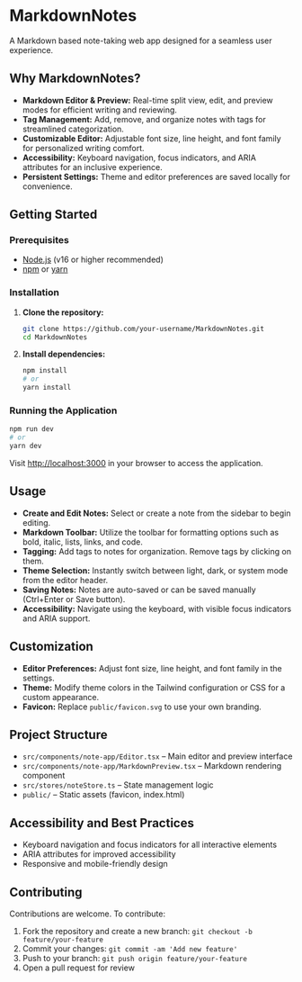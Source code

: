 # MarkdownNotes

A Markdown based note-taking web app designed for a seamless user experience.

## Why MarkdownNotes?


- **Markdown Editor & Preview:** Real-time split view, edit, and preview modes for efficient writing and reviewing.
- **Tag Management:** Add, remove, and organize notes with tags for streamlined categorization.
- **Customizable Editor:** Adjustable font size, line height, and font family for personalized writing comfort.
- **Accessibility:** Keyboard navigation, focus indicators, and ARIA attributes for an inclusive experience.
- **Persistent Settings:** Theme and editor preferences are saved locally for convenience.



## Getting Started

### Prerequisites
- [Node.js](https://nodejs.org/) (v16 or higher recommended)
- [npm](https://www.npmjs.com/) or [yarn](https://yarnpkg.com/)

### Installation

1. **Clone the repository:**
   ```bash
   git clone https://github.com/your-username/MarkdownNotes.git
   cd MarkdownNotes
   ```
2. **Install dependencies:**
   ```bash
   npm install
   # or
   yarn install
   ```

### Running the Application

```bash
npm run dev
# or
yarn dev
```

Visit [http://localhost:3000](http://localhost:3000) in your browser to access the application.

## Usage

- **Create and Edit Notes:** Select or create a note from the sidebar to begin editing.
- **Markdown Toolbar:** Utilize the toolbar for formatting options such as bold, italic, lists, links, and code.
- **Tagging:** Add tags to notes for organization. Remove tags by clicking on them.
- **Theme Selection:** Instantly switch between light, dark, or system mode from the editor header.
- **Saving Notes:** Notes are auto-saved or can be saved manually (Ctrl+Enter or Save button).
- **Accessibility:** Navigate using the keyboard, with visible focus indicators and ARIA support.

## Customization

- **Editor Preferences:** Adjust font size, line height, and font family in the settings.
- **Theme:** Modify theme colors in the Tailwind configuration or CSS for a custom appearance.
- **Favicon:** Replace `public/favicon.svg` to use your own branding.

## Project Structure

- `src/components/note-app/Editor.tsx` – Main editor and preview interface
- `src/components/note-app/MarkdownPreview.tsx` – Markdown rendering component
- `src/stores/noteStore.ts` – State management logic
- `public/` – Static assets (favicon, index.html)

## Accessibility and Best Practices

- Keyboard navigation and focus indicators for all interactive elements
- ARIA attributes for improved accessibility
- Responsive and mobile-friendly design

## Contributing

Contributions are welcome. To contribute:

1. Fork the repository and create a new branch: `git checkout -b feature/your-feature`
2. Commit your changes: `git commit -am 'Add new feature'`
3. Push to your branch: `git push origin feature/your-feature`
4. Open a pull request for review

